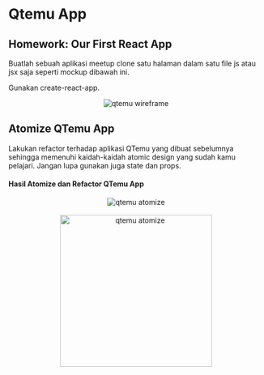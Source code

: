 # Qtemu App

## Homework: Our First React App

Buatlah sebuah aplikasi meetup clone satu halaman dalam satu file js atau jsx saja seperti mockup dibawah ini.

Gunakan create-react-app.

<div align="center">

<img src="./docs/qtemu-example.png" alt="qtemu wireframe">

</div>

## Atomize QTemu App

Lakukan refactor terhadap aplikasi QTemu yang dibuat sebelumnya sehingga memenuhi kaidah-kaidah atomic design yang sudah kamu pelajari. Jangan lupa gunakan juga state dan props.

#### Hasil Atomize dan Refactor QTemu App

<div align="center">

<img src="./docs/screenshot-refactor-1.jpeg" alt="qtemu atomize">

<br/>
<br/>

<img width="300" src="./docs/screenshot-refactor-2.jpeg" alt="qtemu atomize">

</div>